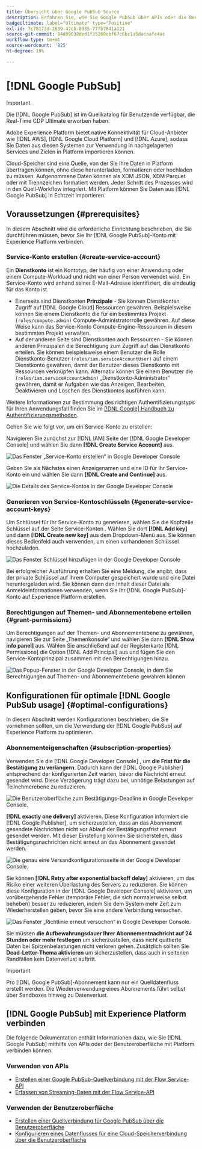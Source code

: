 ```yaml
---
title: Übersicht über Google PubSub Source
description: Erfahren Sie, wie Sie Google PubSub über APIs oder die Benutzeroberfläche mit Adobe Experience Platform verbinden.
badgeUltimate: label="Ultimate" type="Positive"
exl-id: 7c78173d-2639-47cb-8935-77fb7841a121
source-git-commit: 84d09038ded1f35269ebf67c6bc1a5dacaafe4ac
workflow-type: tm+mt
source-wordcount: '825'
ht-degree: 19%

---
```


# [!DNL Google PubSub]

>[!IMPORTANT]
>
>Die [!DNL Google PubSub] ist im Quellkatalog für Benutzende verfügbar, die Real-Time CDP Ultimate erworben haben.

Adobe Experience Platform bietet native Konnektivität für Cloud-Anbieter wie [!DNL AWS], [!DNL Google Cloud Platform] und [!DNL Azure], sodass Sie Daten aus diesen Systemen zur Verwendung in nachgelagerten Services und Zielen in Platform importieren können.

Cloud-Speicher sind eine Quelle, von der Sie Ihre Daten in Platform übertragen können, ohne diese herunterladen, formatieren oder hochladen zu müssen. Aufgenommene Daten können als XDM JSON, XDM Parquet oder mit Trennzeichen formatiert werden. Jeder Schritt des Prozesses wird in den Quell-Workflow integriert. Mit Platform können Sie Daten aus [!DNL Google PubSub] in Echtzeit importieren.

## Voraussetzungen {#prerequisites}

In diesem Abschnitt wird die erforderliche Einrichtung beschrieben, die Sie durchführen müssen, bevor Sie Ihr [!DNL Google PubSub]-Konto mit Experience Platform verbinden.

### Service-Konto erstellen {#create-service-account}

Ein **Dienstkonto** ist ein Kontotyp, der häufig von einer Anwendung oder einem Compute-Workload und nicht von einer Person verwendet wird. Ein Service-Konto wird anhand seiner E-Mail-Adresse identifiziert, die eindeutig für das Konto ist.

* Einerseits sind Dienstkonten **Prinzipale** - Sie können Dienstkonten Zugriff auf [!DNL Google Cloud] Ressourcen gewähren. Beispielsweise können Sie einem Dienstkonto die für ein bestimmtes Projekt `(roles/compute.admin)` Compute-Administratorrolle gewähren. Auf diese Weise kann das Service-Konto Compute-Engine-Ressourcen in diesem bestimmten Projekt verwalten.
* Auf der anderen Seite sind Dienstkonten auch Ressourcen - Sie können anderen Prinzipalen die Berechtigung zum Zugriff auf das Dienstkonto erteilen. Sie können beispielsweise einem Benutzer die Rolle Dienstkonto-Benutzer `(roles/iam.serviceAccountUser)` auf einem Dienstkonto gewähren, damit der Benutzer dieses Dienstkonto mit Ressourcen verknüpfen kann. Alternativ können Sie einem Benutzer die `(roles/iam.serviceAccountAdmin)` „Dienstkonto-Administrator“ gewähren, damit er Aufgaben wie das Anzeigen, Bearbeiten, Deaktivieren und Löschen des Dienstkontos ausführen kann.

Weitere Informationen zur Bestimmung des richtigen Authentifizierungstyps für Ihren Anwendungsfall finden Sie im [[!DNL Google] Handbuch zu Authentifizierungsmethoden](https://cloud.google.com/docs/authentication).

Gehen Sie wie folgt vor, um ein Service-Konto zu erstellen:

Navigieren Sie zunächst zur [!DNL IAM] Seite der [!DNL Google Developer Console] und wählen Sie dann **[!DNL Create Service Account]** aus.

![Das Fenster „Service-Konto erstellen“ in Google Developer Console](../../images/tutorials/create/google-pubsub/create-service-account.png)

Geben Sie als Nächstes einen Anzeigenamen und eine ID für Ihr Service-Konto ein und wählen Sie dann **[!DNL Create and Continue]** aus.

![Die Details des Service-Kontos in der Google Developer Console](../../images/tutorials/create/google-pubsub/service-account-details.png)

### Generieren von Service-Kontoschlüsseln {#generate-service-account-keys}

Um Schlüssel für Ihr Service-Konto zu generieren, wählen Sie die Kopfzeile Schlüssel auf der Seite Service-Konten . Wählen Sie dort **[!DNL Add key]** und dann **[!DNL Create new key]** aus dem Dropdown-Menü aus. Sie können dieses Bedienfeld auch verwenden, um einen vorhandenen Schlüssel hochzuladen.

![Das Fenster Schlüssel hinzufügen in der Google Developer Console](../../images/tutorials/create/google-pubsub/add-key.png)

Bei erfolgreicher Ausführung erhalten Sie eine Meldung, die angibt, dass der private Schlüssel auf Ihrem Computer gespeichert wurde und eine Datei heruntergeladen wird. Sie können dann den Inhalt dieser Datei als Anmeldeinformationen verwenden, wenn Sie Ihr [!DNL Google PubSub]-Konto auf Experience Platform erstellen.

### Berechtigungen auf Themen- und Abonnementebene erteilen {#grant-permissions}

Um Berechtigungen auf der Themen- und Abonnementebene zu gewähren, navigieren Sie zur Seite „Themenkonsole“ und wählen Sie dann **[!DNL Show info panel]** aus. Wählen Sie anschließend auf der Registerkarte [!DNL Permissions] die Option [!DNL Add Principal] aus und fügen Sie den Service-Kontoprinzipal zusammen mit den Berechtigungen hinzu.

![Das Popup-Fenster in der Google Developer Console, in dem Sie Berechtigungen auf Themen- und Abonnementebene gewähren können](../../images/tutorials/create/google-pubsub/add-principal.png)

## Konfigurationen für optimale [!DNL Google PubSub usage] {#optimal-configurations}

In diesem Abschnitt werden Konfigurationen beschrieben, die Sie vornehmen sollten, um die Verwendung der [!DNL Google PubSub] auf Experience Platform zu optimieren.

### Abonnementeigenschaften {#subscription-properties}

Verwenden Sie die [!DNL Google Developer Console] , um **die Frist für die Bestätigung zu verlängern**. Dadurch kann der [!DNL Google Publisher] entsprechend der konfigurierten Zeit warten, bevor die Nachricht erneut gesendet wird. Diese Verzögerung trägt dazu bei, unnötige Belastungen auf Teilnehmerebene zu reduzieren.

![Die Benutzeroberfläche zum Bestätigungs-Deadline in Google Developer Console.](../../images/tutorials/create/google-pubsub/acknowledgement-deadline.png)

**[!DNL exactly one delivery]** aktivieren. Diese Konfiguration informiert die [!DNL Google Publisher], um sicherzustellen, dass an das Abonnement gesendete Nachrichten nicht vor Ablauf der Bestätigungsfrist erneut gesendet werden. Mit dieser Einstellung können Sie sicherstellen, dass Bestätigungsnachrichten nicht erneut an das Abonnement gesendet werden.

![Die genau eine Versandkonfigurationsseite in der Google Developer Console.](../../images/tutorials/create/google-pubsub/exactly-one-delivery.png)

Sie können **[!DNL Retry after exponential backoff delay]** aktivieren, um das Risiko einer weiteren Überlastung des Servers zu reduzieren. Sie können diese Konfiguration in der [!DNL Google Developer Console] aktivieren, um vorübergehende Fehler (temporäre Fehler, die sich normalerweise selbst beheben) besser zu reduzieren, indem Sie dem System mehr Zeit zum Wiederherstellen geben, bevor Sie eine andere Verbindung versuchen.

![Das Fenster „Richtlinie erneut versuchen“ in Google Developer Console.](../../images/tutorials/create/google-pubsub/retry-policy.png)

Sie müssen **die Aufbewahrungsdauer Ihrer Abonnementnachricht auf 24 Stunden oder mehr festlegen** um sicherzustellen, dass nicht quittierte Daten bei Spitzenbelastungen nicht verloren gehen. Zusätzlich sollten Sie **Dead-Letter-Thema aktivieren** um sicherzustellen, dass auch in seltenen Randfällen kein Datenverlust auftritt.

>[!IMPORTANT]
>
>Pro [!DNL Google PubSub]-Abonnement kann nur ein Quelldatenfluss erstellt werden. Die Wiederverwendung eines Abonnements führt selbst über Sandboxes hinweg zu Datenverlust.

## [!DNL Google PubSub] mit Experience Platform verbinden

Die folgende Dokumentation enthält Informationen dazu, wie Sie [!DNL Google PubSub] mithilfe von APIs oder der Benutzeroberfläche mit Platform verbinden können:

### Verwenden von APIs

* [Erstellen einer Google PubSub-Quellverbindung mit der Flow Service-API](../../tutorials/api/create/cloud-storage/google-pubsub.md)
* [Erfassen von Streaming-Daten mit der Flow Service-API](../../tutorials/api/collect/streaming.md)

### Verwenden der Benutzeroberfläche

* [Erstellen einer Quellverbindung für Google PubSub über die Benutzeroberfläche](../../tutorials/ui/create/cloud-storage/google-pubsub.md)
* [Konfigurieren eines Datenflusses für eine Cloud-Speicherverbindung über die Benutzeroberfläche](../../tutorials/ui/dataflow/streaming/cloud-storage-streaming.md)
